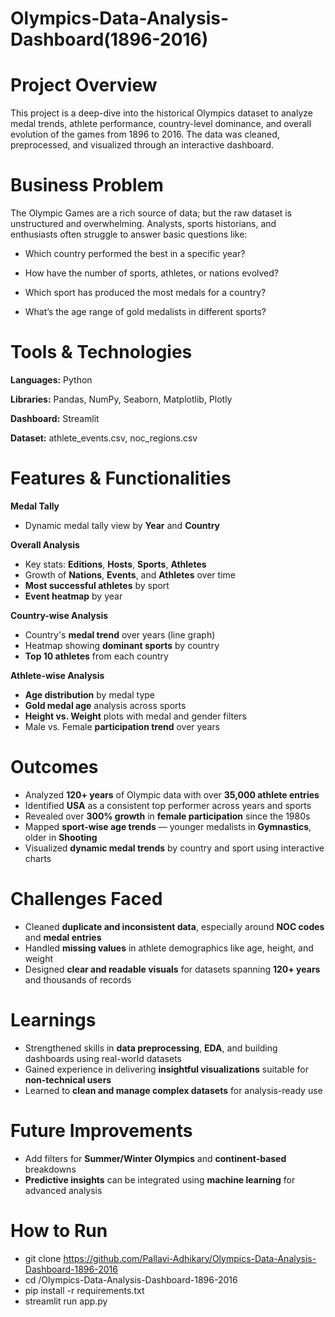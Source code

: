 # Olympics-Data-Analysis-Dashboard(1896-2016)

# Project Overview
This project is a deep-dive into the historical Olympics dataset to analyze medal trends, athlete performance, country-level dominance, and overall evolution of the games from 1896 to 2016. The data was cleaned, preprocessed, and visualized through an interactive dashboard.

# Business Problem
The Olympic Games are a rich source of data; but the raw dataset is unstructured and overwhelming. Analysts, sports historians, and enthusiasts often struggle to answer basic questions like:

* Which country performed the best in a specific year?

* How have the number of sports, athletes, or nations evolved?

* Which sport has produced the most medals for a country?

* What’s the age range of gold medalists in different sports?


# Tools & Technologies
**Languages:** Python

**Libraries:** Pandas, NumPy, Seaborn, Matplotlib, Plotly

**Dashboard:** Streamlit

**Dataset:** athlete_events.csv, noc_regions.csv


# Features & Functionalities

 **Medal Tally**  
  - Dynamic medal tally view by **Year** and **Country**

  **Overall Analysis**  
  - Key stats: **Editions**, **Hosts**, **Sports**, **Athletes**  
  - Growth of **Nations**, **Events**, and **Athletes** over time  
  - **Most successful athletes** by sport  
  - **Event heatmap** by year

   **Country-wise Analysis**  
  - Country's **medal trend** over years (line graph)  
  - Heatmap showing **dominant sports** by country  
  - **Top 10 athletes** from each country

   **Athlete-wise Analysis**  
  - **Age distribution** by medal type  
  - **Gold medal age** analysis across sports  
  - **Height vs. Weight** plots with medal and gender filters  
  - Male vs. Female **participation trend** over years

#  Outcomes

- Analyzed **120+ years** of Olympic data with over **35,000 athlete entries**
- Identified **USA** as a consistent top performer across years and sports
- Revealed over **300% growth** in **female participation** since the 1980s
- Mapped **sport-wise age trends** — younger medalists in **Gymnastics**, older in **Shooting**
- Visualized **dynamic medal trends** by country and sport using interactive charts

 

# Challenges Faced

- Cleaned **duplicate and inconsistent data**, especially around **NOC codes** and **medal entries**  
- Handled **missing values** in athlete demographics like age, height, and weight  
- Designed **clear and readable visuals** for datasets spanning **120+ years** and thousands of records



# Learnings

- Strengthened skills in **data preprocessing**, **EDA**, and building dashboards using real-world datasets  
- Gained experience in delivering **insightful visualizations** suitable for **non-technical users**  
- Learned to **clean and manage complex datasets** for analysis-ready use  

# Future Improvements

- Add filters for **Summer/Winter Olympics** and **continent-based** breakdowns  
- **Predictive insights**  can be integrated using **machine learning** for advanced analysis


#  How to Run

* git clone https://github.com/Pallavi-Adhikary/Olympics-Data-Analysis-Dashboard-1896-2016 
* cd /Olympics-Data-Analysis-Dashboard-1896-2016 
* pip install -r requirements.txt
* streamlit run app.py
